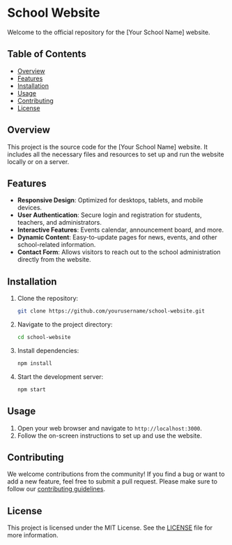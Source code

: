 # School Website

Welcome to the official repository for the [Your School Name] website.

## Table of Contents
- [Overview](#overview)
- [Features](#features)
- [Installation](#installation)
- [Usage](#usage)
- [Contributing](#contributing)
- [License](#license)

## Overview
This project is the source code for the [Your School Name] website. It includes all the necessary files and resources to set up and run the website locally or on a server.

## Features
- **Responsive Design**: Optimized for desktops, tablets, and mobile devices.
- **User Authentication**: Secure login and registration for students, teachers, and administrators.
- **Interactive Features**: Events calendar, announcement board, and more.
- **Dynamic Content**: Easy-to-update pages for news, events, and other school-related information.
- **Contact Form**: Allows visitors to reach out to the school administration directly from the website.

## Installation
1. Clone the repository:
    ```sh
    git clone https://github.com/yourusername/school-website.git
    ```
2. Navigate to the project directory:
    ```sh
    cd school-website
    ```
3. Install dependencies:
    ```sh
    npm install
    ```
4. Start the development server:
    ```sh
    npm start
    ```

## Usage
1. Open your web browser and navigate to `http://localhost:3000`.
2. Follow the on-screen instructions to set up and use the website.

## Contributing
We welcome contributions from the community! If you find a bug or want to add a new feature, feel free to submit a pull request. Please make sure to follow our [contributing guidelines](CONTRIBUTING.md).

## License
This project is licensed under the MIT License. See the [LICENSE](LICENSE) file for more information.
